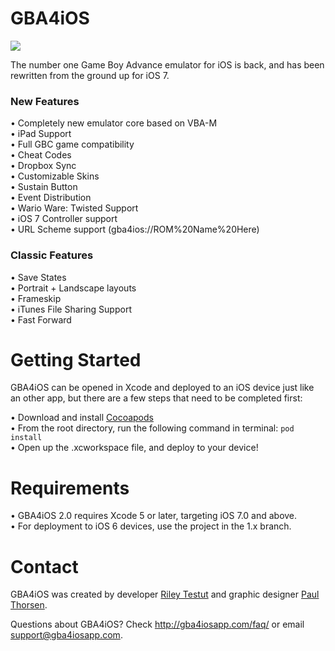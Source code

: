 GBA4iOS
===========

<img src="http://gba4iosapp.com/images/download/gba4ios2_devices.png">

The number one Game Boy Advance emulator for iOS is back, and has been rewritten from the ground up for iOS 7.

### New Features ###

• Completely new emulator core based on VBA-M  
• iPad Support  
• Full GBC game compatibility  
• Cheat Codes  
• Dropbox Sync  
• Customizable Skins  
• Sustain Button  
• Event Distribution  
• Wario Ware: Twisted Support  
• iOS 7 Controller support  
• URL Scheme support (gba4ios://ROM%20Name%20Here)  

### Classic Features ###

• Save States  
• Portrait + Landscape layouts  
• Frameskip  
• iTunes File Sharing Support  
• Fast Forward  

Getting Started
=============

GBA4iOS can be opened in Xcode and deployed to an iOS device just like an other app, but there are a few steps that need to be completed first:

• Download and install [Cocoapods](http://gba4iosapp.com/images/download/gba4ios2_devices.png)  
• From the root directory, run the following command in terminal:
`pod install`  
• Open up the .xcworkspace file, and deploy to your device!

Requirements
=============

• GBA4iOS 2.0 requires Xcode 5 or later, targeting iOS 7.0 and above.  
• For deployment to iOS 6 devices, use the project in the 1.x branch.

Contact
========

GBA4iOS was created by developer [Riley Testut](http://twitter.com/rileytestut) and graphic designer [Paul Thorsen](http://twitter.com/pau1thor).

Questions about GBA4iOS? Check http://gba4iosapp.com/faq/ or email support@gba4iosapp.com.